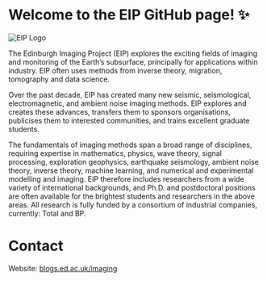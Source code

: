 # Welcome to the EIP GitHub page! ✨

![EIP Logo](.github/figures/EIPlogo.jpg)

The Edinburgh Imaging Project (EIP) explores the exciting fields of imaging and monitoring of the Earth’s subsurface, principally for applications within industry. EIP often uses methods from inverse theory, migration, tomography and data science.

Over the past decade, EIP has created many new seismic, seismological, electromagnetic, and ambient noise imaging methods. EIP explores and creates these advances, transfers them to sponsors organisations, publicises them to interested communities, and trains excellent graduate students.

The fundamentals of imaging methods span a broad range of disciplines, requiring expertise in mathematics, physics, wave theory, signal processing, exploration geophysics, earthquake seismology, ambient noise theory, inverse theory, machine learning, and numerical and experimental modelling and imaging. EIP therefore includes researchers from a wide variety of international backgrounds, and Ph.D. and postdoctoral positions are often available for the brightest students and researchers in the above areas. All research is fully funded by a consortium of industrial companies, currently:
Total and BP.

# Contact
Website: [blogs.ed.ac.uk/imaging](http://blogs.ed.ac.uk/imaging)